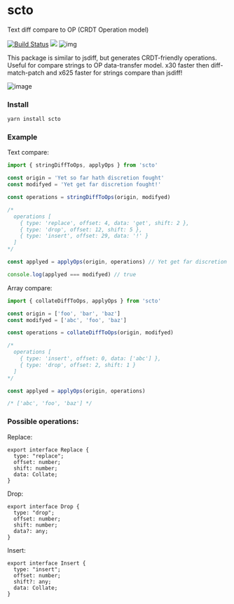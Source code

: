 # scto
Text diff compare to OP (CRDT Operation model)

[![Build Status](https://travis-ci.org/cudr/scto.svg?branch=master)](https://travis-ci.org/cudr/scto)
<img src="https://img.shields.io/bundlephobia/minzip/scto.svg" />
![img](https://camo.githubusercontent.com/21132e0838961fbecb75077042aa9b15bc0bf6f9/68747470733a2f2f62616467656e2e6e65742f62616467652f4275696c74253230576974682f547970655363726970742f626c7565)

This package is similar to jsdiff, but generates CRDT-friendly operations. Useful for compare strings to OP data-transfer model. x30 faster then diff-match-patch and x625 faster for strings compare than jsdiff!

![image](https://user-images.githubusercontent.com/23132107/61914815-7f518380-af4a-11e9-91ee-d20ed80fe309.png)

### Install

```bash
yarn install scto
```

### Example

Text compare:
```js
import { stringDiffToOps, applyOps } from 'scto'

const origin = 'Yet so far hath discretion fought'
const modifyed = 'Yet get far discretion fought!'

const operations = stringDiffToOps(origin, modifyed)

/*
  operations [
    { type: 'replace', offset: 4, data: 'get', shift: 2 },
    { type: 'drop', offset: 12, shift: 5 },
    { type: 'insert', offset: 29, data: '!' }
  ] 
*/

const applyed = applyOps(origin, operations) // Yet get far discretion fought!

console.log(applyed === modifyed) // true
```

Array compare:
```js
import { collateDiffToOps, applyOps } from 'scto'

const origin = ['foo', 'bar', 'baz']
const modifyed = ['abc', 'foo', 'baz']

const operations = collateDiffToOps(origin, modifyed)

/*
  operations [
    { type: 'insert', offset: 0, data: ['abc'] },
    { type: 'drop', offset: 2, shift: 1 }
  ] 
*/

const applyed = applyOps(origin, operations)

/* ['abc', 'foo', 'baz'] */
```


### Possible operations:

Replace:
```
export interface Replace {
  type: "replace";
  offset: number;
  shift: number;
  data: Collate;
}
```

Drop:
```
export interface Drop {
  type: "drop";
  offset: number;
  shift: number;
  data?: any;
}
```

Insert:
```
export interface Insert {
  type: "insert";
  offset: number;
  shift?: any;
  data: Collate;
}
```

